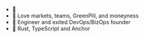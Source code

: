 - 👋
- 👀 Love markets, teams, GreenPill, and moneyness
- 📜 Engineer and exited DevOps/BizOps founder
- 🌱 Rust, TypeScript and Anchor

<!---
autocatalytic/autocatalytic is a ✨ special ✨ repository because its `README.md` (this file) appears on your GitHub profile.
You can click the Preview link to take a look at your changes.
--->
